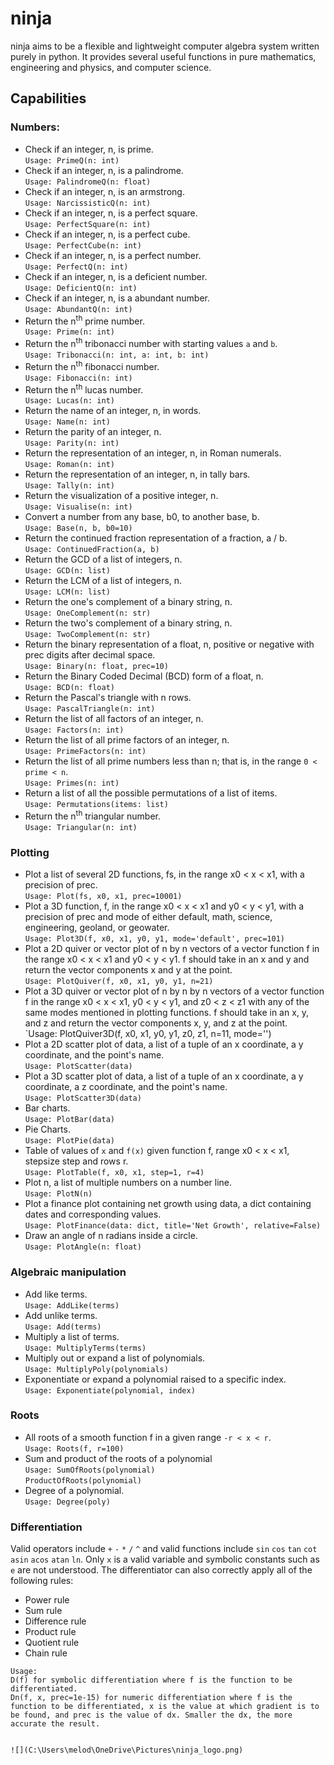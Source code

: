 # ninja
ninja aims to be a flexible and lightweight computer algebra system written purely in python. It provides several useful functions in pure mathematics, engineering and physics, and computer science.

## Capabilities
### Numbers:
- Check if an integer, n, is prime.<br>`Usage: PrimeQ(n: int)`
- Check if an integer, n, is a palindrome.<br>`Usage: PalindromeQ(n: float)`
- Check if an integer, n, is an armstrong.<br>`Usage: NarcissisticQ(n: int)`
- Check if an integer, n, is a perfect square.<br>`Usage: PerfectSquare(n: int)`
- Check if an integer, n, is a perfect cube.<br>`Usage: PerfectCube(n: int)`
- Check if an integer, n, is a perfect number.<br>`Usage: PerfectQ(n: int)`
- Check if an integer, n, is a deficient number.<br>`Usage: DeficientQ(n: int)`
- Check if an integer, n, is a abundant number.<br>`Usage: AbundantQ(n: int)`
- Return the n<sup>th</sup> prime number.<br>`Usage: Prime(n: int)`
- Return the n<sup>th</sup> tribonacci number with starting values `a` and `b`.<br>`Usage: Tribonacci(n: int, a: int, b: int)`
- Return the n<sup>th</sup> fibonacci number.<br>`Usage: Fibonacci(n: int)`
- Return the n<sup>th</sup> lucas number.<br>`Usage: Lucas(n: int)`
- Return the name of an integer, n, in words.<br>`Usage: Name(n: int)`
- Return the parity of an integer, n.<br>`Usage: Parity(n: int)`
- Return the representation of an integer, n, in Roman numerals.<br>`Usage: Roman(n: int)`
- Return the representation of an integer, n, in tally bars.<br>`Usage: Tally(n: int)`
- Return the visualization of a positive integer, n.<br>`Usage: Visualise(n: int)`
- Convert a number from any base, b0, to another base, b.<br>`Usage: Base(n, b, b0=10)`
- Return the continued fraction representation of a fraction, a / b.<br>`Usage: ContinuedFraction(a, b)`
- Return the GCD of a list of integers, n.<br>`Usage: GCD(n: list)`
- Return the LCM of a list of integers, n.<br>`Usage: LCM(n: list)`
- Return the one's complement of a binary string, n.<br>`Usage: OneComplement(n: str)`
- Return the two's complement of a binary string, n.<br>`Usage: TwoComplement(n: str)`
- Return the binary representation of a float, n, positive or negative with prec digits after decimal space.<br>`Usage: Binary(n: float, prec=10)`
- Return the Binary Coded Decimal (BCD) form of a float, n.<br>`Usage: BCD(n: float)`
- Return the Pascal's triangle with n rows.<br>`Usage: PascalTriangle(n: int)`
- Return the list of all factors of an integer, n.<br>`Usage: Factors(n: int)`
- Return the list of all prime factors of an integer, n.<br>`Usage: PrimeFactors(n: int)`
- Return the list of all prime numbers less than n; that is, in the range `0 < prime < n`.<br>`Usage: Primes(n: int)`
- Return a list of all the possible permutations of a list of items.<br>`Usage: Permutations(items: list)`
- Return the n<sup>th</sup> triangular number.<br>`Usage: Triangular(n: int)`
### Plotting
- Plot a list of several 2D functions, fs, in the range x0 < x < x1, with a precision of prec.<br>`Usage: Plot(fs, x0, x1, prec=10001)`
- Plot a 3D function, f, in the range x0 < x < x1 and y0 < y < y1, with a precision of prec and mode of either default, math, science, engineering, geoland, or geowater.<br>`Usage: Plot3D(f, x0, x1, y0, y1, mode='default', prec=101)`
- Plot a 2D quiver or vector plot of n by n vectors of a vector function f in the range x0 < x < x1 and y0 < y < y1. f should take in an x and y and return the vector components x and y at the point.<br>`Usage: PlotQuiver(f, x0, x1, y0, y1, n=21)`
- Plot a 3D quiver or vector plot of n by n by n vectors of a vector function f in the range x0 < x < x1, y0 < y < y1, and z0 < z < z1 with any of the same modes mentioned in plotting functions. f should take in an x, y, and z and return the vector components x, y, and z at the point.<br>`Usage: PlotQuiver3D(f, x0, x1, y0, y1, z0, z1, n=11, mode='')
- Plot a 2D scatter plot of data, a list of a tuple of an x coordinate, a y coordinate, and the point's name.<br>`Usage: PlotScatter(data)`
- Plot a 3D scatter plot of data, a list of a tuple of an x coordinate, a y coordinate, a z coordinate, and the point's name.<br>`Usage: PlotScatter3D(data)`
- Bar charts.<br>`Usage: PlotBar(data)`
- Pie Charts.<br>`Usage: PlotPie(data)`
- Table of values of `x` and `f(x)` given function f, range x0 < x < x1, stepsize step and rows r.<br>`Usage: PlotTable(f, x0, x1, step=1, r=4)`
- Plot n, a list of multiple numbers on a number line.<br>`Usage: PlotN(n)`
- Plot a finance plot containing net growth using data, a dict containing dates and corresponding values. <br>`Usage: PlotFinance(data: dict, title='Net Growth', relative=False)`
- Draw an angle of n radians inside a circle. <br>`Usage: PlotAngle(n: float)`

### Algebraic manipulation
- Add like terms.<br>`Usage: AddLike(terms)`
- Add unlike terms.<br>`Usage: Add(terms)`
- Multiply a list of terms.<br>`Usage: MultiplyTerms(terms)`
- Multiply out or expand a list of polynomials.<br>`Usage: MultiplyPoly(polynomials)`
- Exponentiate or expand a polynomial raised to a specific index.<br>`Usage: Exponentiate(polynomial, index)`

### Roots
- All roots of a smooth function f in a given range `-r < x < r`.<br>`Usage: Roots(f, r=100)`
- Sum and product of the roots of a polynomial<br>`Usage: SumOfRoots(polynomial)`<br>`ProductOfRoots(polynomial)`
- Degree of a polynomial.<br>`Usage: Degree(poly)`

### Differentiation
Valid operators include `+` `-` `*` `/` `^` and valid functions include `sin` `cos` `tan` `cot` `asin` `acos` `atan` `ln`.
Only `x` is a valid variable and symbolic constants such as `e` are not understood.
The differentiator can also correctly apply all of the following rules:
- Power rule
- Sum rule
- Difference rule
- Product rule
- Quotient rule
- Chain rule
```
Usage: 
D(f) for symbolic differentiation where f is the function to be differentiated.
Dn(f, x, prec=1e-15) for numeric differentiation where f is the function to be differentiated, x is the value at which gradient is to be found, and prec is the value of dx. Smaller the dx, the more accurate the result.


![](C:\Users\melod\OneDrive\Pictures\ninja_logo.png)
